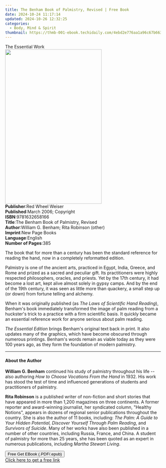 ```yaml
---
title: The Benham Book of Palmistry, Revised | Free Book
date: 2024-10-24 11:17:14
updated: 2024-10-26 12:32:25
categories:
  - Body, Mind & Spirit
thumbnail: https://thmb-001-ebook.techidaily.com/4ebd2e776aa1a96c67b6633c1275d7ab6f6ecc6b4fcdd93ec15a2ffadfe5840b.jpg
---
```

<main id="book-container">
  <div class="flex flex-col">
    <div class="book-brief flex-1 py-6 px-4 sm:p-6 md:py-10 md:px-8">
      <!-- brief-->
      <div class="book-brief-main">The Essential Work</div>
    </div>
    <div
      class="book-meta-info flex-1 grid gap-4 col-start-1 col-end-3 row-start-1 sm:mb-6 sm:grid-cols-4 lg:gap-6 lg:col-start-2 lg:row-end-6 lg:row-span-6 lg:mb-0"
    >
      <div
        class="book-meta-info-left place-content-center mt-4 p-4 text-sm leading-6 col-start-2 col-span-2 dark:text-slate-400"
      >
        <img
          class="w-full h-500 object-cover rounded-lg sm:h-255 sm:col-span-2 lg:col-span-full"
          src="https://img-001-ebook.techidaily.com/e112c9465cec0947fdd3d96debdc0565028968d6c271d7e8c8492233976e1878.jpg"
          alt=""
          width="312"
          height="500"
        />
      </div>
      <div
        class="book-meta-info-right mt-2 col-start-1 row-start-2 col-span-3 self-center"
      >
        <!-- meta data  -->
        <div class="flex flex-col px-4 md:px-8">
          <div class="flex-1">
            <strong>Publisher</strong>:<span class="px-2"
              >Red Wheel Weiser</span
            >
          </div>
          <div class="flex-1">
            <strong>Published</strong>:<span class="px-2"
              >March 2006; Copyright</span
            >
          </div>
          <div class="flex-1">
            <strong>ISBN</strong>:<span class="px-2">9781632658166</span>
          </div>
          <div class="flex-1">
            <strong>Title</strong>:<span class="px-2"
              >The Benham Book of Palmistry, Revised</span
            >
          </div>
          <div class="flex-1">
            <strong>Author</strong>:<span class="px-2"
              >William G. Benham; Rita Robinson (other)</span
            >
          </div>
          <div class="flex-1">
            <strong>Imprint</strong>:<span class="px-2">New Page Books</span>
          </div>
          <div class="flex-1">
            <strong>Language</strong>:<span class="px-2">English</span>
          </div>
          <div class="flex-1">
            <strong>Number of Pages</strong>:<span class="px-2">385</span>
          </div>
        </div>
      </div>
    </div>
    <div class="book-description flex-1 py-6 px-4 sm:p-6 md:py-10 md:px-8">
      <div class="book-description-main">
        <div accordion-content="" id="description">
          <p>
            The book that for more than a century has been the standard
            reference for reading the hand, now in a completely reformatted
            edition.
          </p>
          <p>
            Palmistry is one of the ancient arts, practiced in Egypt, India,
            Greece, and Rome and prized as a sacred and peculiar gift. Its
            practitioners were highly respected philosophers, oracles, and
            priests. Yet by the 17th century, it had become a lost art, kept
            alive almost solely in gypsy camps. And by the end of the 19th
            century, it was seen as little more than quackery, a small step up
            (or down) from fortune telling and alchemy.
          </p>
          <p>
            When it was originally published (as
            <i>The Laws of Scientific Hand Reading</i>), Benham's book
            immediately transformed the image of palm reading from a huckster's
            trick to a practice with a firm scientific basis. It quickly became
            an essential reference work for anyone serious about palm reading.
          </p>
          <p>
            <i>The Essential Edition</i> brings Benham's original text back in
            print. It also updates many of the graphics, which have become
            obscured through numerous printings. Benham's words remain as viable
            today as they were 100 years ago, as they form the foundation of
            modern palmistry.
          </p>
        </div>
        <div class="accordion-fader"></div>
      </div>
    </div>
    <div class="book-excerpts flex-1 py-6 px-4 sm:p-6 md:py-10 md:px-8">
      <!-- excerpts-->
      <div class="book-excerpts-main">
        <hr />
        <h4 class="placeholder placeholder-heading">
          <span>About the Author</span>
        </h4>
        <p></p>
        <p>
          <b>William G. Benham</b> continued his study of palmistry throughout
          his life -- also authoring
          <i>How to Choose Vocations From the Hand</i> in 1932. His work has
          stood the test of time and influenced generations of students and
          practitioners of palmistry.
        </p>
        <p>
          <b>Rita Robinson</b> is a published writer of non-fiction and short
          stories that have appeared in more than 1,200 magazines on three
          continents. A former reporter and award-winning journalist, her
          syndicated column, "Healthy Notions", appears in dozens of regional
          senior publications throughout the country. She is also the author of
          11 books, including:
          <i
            >The Palm: A Guide to Your Hidden Potential, Discover Yourself
            Through Palm Reading</i
          >, and <i>Survivors of Suicide</i>. Many of her works have also been
          published in a number of other countries, including Russia, France,
          and China. A student of palmistry for more than 25 years, she has been
          quoted as an expert in numerous publications, including
          <i>Martha Stewart Living</i>.
        </p>
        <p></p>
      </div>
    </div>
    <div
      class="book-about-author flex-1 py-6 px-4 sm:p-6 md:py-10 md:px-8"
    ></div>
    <div class="book-free-get flex-1 py-6 px-4 sm:p-6 md:py-10 md:px-8">
      <button
        id="btn-free-get"
        class="bg-blue-500 hover:bg-blue-700 text-white font-bold py-2 px-4 rounded"
      >
        Free Get EBook (.PDF/.epub)
      </button>
      <div id="countdown-display" class="px-2 text-lg mt-2"></div>
      <a
        id="free-link"
        class="hidden bg-blue-500 hover:bg-blue-700 text-white font-bold py-2 px-4 rounded"
        href="https://www.ebooks.com/en-us/book/209667644/the-benham-book-of-palmistry-revised/william-g-benham/"
        target="_blank"
        >Click here to get a free link</a
      >
    </div>
    <script>
      let countdownTime = 0;
      let countdownInterval = null;
      document
        .getElementById('btn-free-get')
        .addEventListener('click', startCountdown);
      function startCountdown() {
        countdownTime = new Date().getTime() + 60000 * 3;
        countdownInterval = setInterval(updateCountdown, 1000);
        document.getElementById('btn-free-get').disabled = true;
        document
          .getElementById('btn-free-get')
          .classList.add('bg-gray-500', 'cursor-not-allowed');
      }
      function updateCountdown() {
        let currentTime = new Date().getTime();
        let timeLeft = countdownTime - currentTime;
        let secondsLeft = Math.floor(timeLeft / 1000);
        document.getElementById('countdown-display').innerHTML =
          `Remaining time: ${secondsLeft} seconds.`;
        if (secondsLeft <= 0) {
          clearInterval(countdownInterval);
          document.getElementById('btn-free-get').classList.add('hidden');
          document.getElementById('free-link').classList.remove('hidden');
          document.getElementById('countdown-display').innerHTML = '';
        }
      }
    </script>
  </div>
</main>
